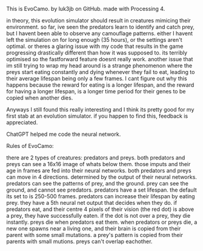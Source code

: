 This is EvoCamo. by luk3jb on GitHub.
made with Processing 4.

in theory, this evolution simulator should result in creatures mimicing their environment. so far, ive seen the predators learn to identify and catch prey, but I havent been able to observe any camouflage patterns.
either I havent left the simulation on for long enough (35 hours), or the settings aren't optimal. or theres a glaring issue with my code that results in the game progressing drastically different than how it was supposed to. its terribly optimised so the fastforward feature doesnt really work.
another issue that im still trying to wrap my head around is a strange phenomenon where the preys start eating constantly and dying whenever they fail to eat, leading to their average lifespan being only a few frames. I cant figure out why this happens because the reward for eating is a longer lifespan, and the reward for having a longer lifespan, is a longer time period for their genes to be copied when another dies.

Anyways I still found this really interesting and I think its pretty good for my first stab at an evolution simulator. if you happen to find this, feedback is appreciated.

ChatGPT helped me code the neural network.


Rules of EvoCamo:

there are 2 types of creatures: predators and preys.
both predators and preys can see a 16x16 image of whats below them.
those imputs and their age in frames are fed into their neural networks.
both predators and preys can move in 4 directions. determined by the output of their neural networks.
predators can see the patterns of prey, and the ground. prey can see the ground, and cannot see predators.
predators have a set lifespan. the default its set to is 250-500 frames.
predators can increase their lifespan by eating prey. they have a 5th neural net output that decides when they do.
if predators eat, and their centre 4 pixels of their vision (the red dot) is above a prey, they have successfully eaten.
if the dot is not over a prey, they die instantly.
preys die when predators eat them.
when predators or preys die, a new one spawns near a living one, and their brain is copied from their parent with some small mutations.
a prey's pattern is copied from their parents with small mutions.
preys can't overlap eachother.
